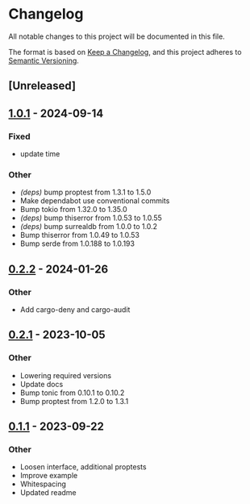 # Changelog
All notable changes to this project will be documented in this file.

The format is based on [Keep a Changelog](https://keepachangelog.com/en/1.0.0/),
and this project adheres to [Semantic Versioning](https://semver.org/spec/v2.0.0.html).

## [Unreleased]

## [1.0.1](https://github.com/liamwh/surreal-id/compare/v1.0.0...v1.0.1) - 2024-09-14

### Fixed

- update time

### Other

- *(deps)* bump proptest from 1.3.1 to 1.5.0
- Make dependabot use conventional commits
- Bump tokio from 1.32.0 to 1.35.0
- *(deps)* bump thiserror from 1.0.53 to 1.0.55
- *(deps)* bump surrealdb from 1.0.0 to 1.0.2
- Bump thiserror from 1.0.49 to 1.0.53
- Bump serde from 1.0.188 to 1.0.193

## [0.2.2](https://github.com/liamwh/surreal-id/compare/v0.2.1...v0.2.2) - 2024-01-26

### Other
- Add cargo-deny and cargo-audit

## [0.2.1](https://github.com/liamwh/surreal-id/compare/v0.2.0...v0.2.1) - 2023-10-05

### Other
- Lowering required versions
- Update docs
- Bump tonic from 0.10.1 to 0.10.2
- Bump proptest from 1.2.0 to 1.3.1

## [0.1.1](https://github.com/liamwh/surreal-id/compare/v0.1.0...v0.1.1) - 2023-09-22

### Other
- Loosen interface, additional proptests
- Improve example
- Whitespacing
- Updated readme

